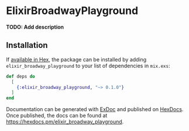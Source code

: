 # ElixirBroadwayPlayground

**TODO: Add description**

## Installation

If [available in Hex](https://hex.pm/docs/publish), the package can be installed
by adding `elixir_broadway_playground` to your list of dependencies in `mix.exs`:

```elixir
def deps do
  [
    {:elixir_broadway_playground, "~> 0.1.0"}
  ]
end
```

Documentation can be generated with [ExDoc](https://github.com/elixir-lang/ex_doc)
and published on [HexDocs](https://hexdocs.pm). Once published, the docs can
be found at <https://hexdocs.pm/elixir_broadway_playground>.

